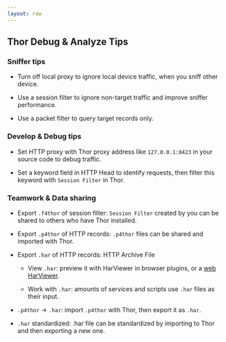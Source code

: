 ```yaml
---
layout: raw
---
```


## Thor Debug & Analyze Tips


### Sniffer tips

* Turn off local proxy to ignore local device traffic, when you sniff other device.

* Use a session filter to ignore non-target traffic and improve sniffer performance.

* Use a packet filter to query target records only.


### Develop & Debug tips

* Set HTTP proxy with Thor proxy address like `127.0.0.1:8423` in your source code to debug traffic.

* Set a keyword field in HTTP Head to identify requests, then filter this keyword with `Session Filter` in Thor.


### Teamwork & Data sharing

* Export `.f4thor` of session filter: `Session Filter` created by you can be shared to others who have Thor installed.

* Export `.p4thor` of HTTP records: `.p4thor` files can be shared and imported with Thor.

* Export `.har` of HTTP records:  HTTP Archive File

	* View `.har`: preview it with HarViewer in browser plugins, or a [web HarViewer](https://micmro.github.io/PerfCascade/).

	* Work with `.har`: amounts of services and scripts use `.har` files as their input.

* `.p4thor` -> `.har`: import `.p4thor` with Thor, then export it as `.har`.

* `.har` standardized: .har file can be standardized by importing to Thor and then exporting a new one.